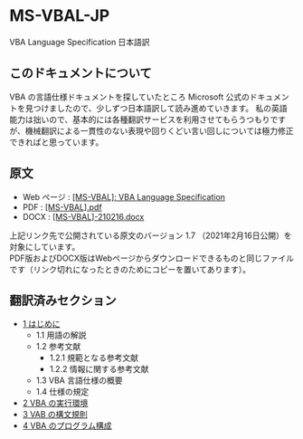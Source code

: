 # MS-VBAL-JP
VBA Language Specification 日本語訳

## このドキュメントについて
VBA の言語仕様ドキュメントを探していたところ Microsoft 公式のドキュメントを見つけましたので、少しずつ日本語訳して読み進めていきます。 
私の英語能力は拙いので、基本的には各種翻訳サービスを利用させてもらうつもりですが、機械翻訳による一貫性のない表現や回りくどい言い回しについては極力修正できればと思っています。  

## 原文
- Web ページ : [[MS-VBAL]: VBA Language Specification](https://learn.microsoft.com/en-us/openspecs/microsoft_general_purpose_programming_languages/ms-vbal/d5418146-0bd2-45eb-9c7a-fd9502722c74?redirectedfrom=MSDN)
- PDF : [[MS-VBAL].pdf](./org/[MS-VBAL].pdf)
- DOCX : [[MS-VBAL]-210216.docx](./org/[MS-VBAL]-210216.docx)

上記リンク先で公開されている原文のバージョン 1.7 （2021年2月16日公開）を対象にしています。  
PDF版およびDOCX版はWebページからダウンロードできるものと同じファイルです（リンク切れになったときのためにコピーを置いてあります）。  

## 翻訳済みセクション
- [1 はじめに](./doc/1_はじめに.md)
    - 1.1 用語の解説
    - 1.2 参考文献
        - 1.2.1 規範となる参考文献
        - 1.2.2 情報に関する参考文献
    - 1.3 VBA 言語仕様の概要
    - 1.4 仕様の規定
- [2 VBA の実行環境](./doc/2_VBAの実行環境.md)
- [3 VAB の構文規則](./doc/3_VBAの構文規則.md)
- [4 VBA のプログラム構成](./doc/4_VBAのプログラム構成.md)
